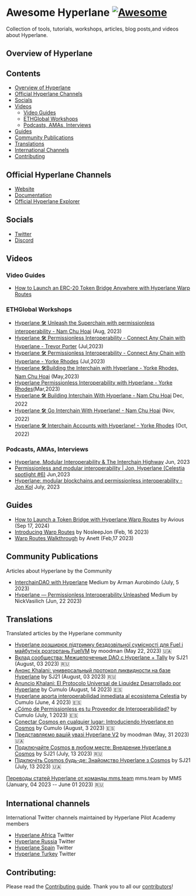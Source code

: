 # Awesome Hyperlane [![Awesome](https://awesome.re/badge.svg)](https://awesome.re)
Collection of tools, tutorials, workshops, articles, blog posts,and videos about Hyperlane.

## Overview of Hyperlane 

## Contents
- [Overview of Hyperlane](#overview-of-hyperlane)
- [Official Hyperlane Channels](#official-hyperlane-channels)
- [Socials](#socials)
- [Videos](#videos)
  - [Video Guides](#video-guides)
  - [ETHGlobal Workshops](#ethglobal-workshops)
  - [Podcasts, AMAs, Interviews](#podcasts-amas-interviews)
- [Guides](#guides)
- [Community Publications](#community-publications)
- [Translations](#translations)
- [International Channels](#international-channels)
- [Contributing](#contributing)

## Official Hyperlane Channels
- [Website](https://www.hyperlane.xyz/)
- [Documentation](https://docs.hyperlane.xyz/)
- [Official Hyperlane Explorer](https://explorer.hyperlane.xyz/?)

## Socials 
- [Twitter](https://twitter.com/Hyperlane_xyz)
- [Discord](https://discord.com/invite/hyperlane)

## Videos

### Video Guides 
- [How to Launch an ERC-20 Token Bridge Anywhere with Hyperlane Warp Routes](https://www.youtube.com/watch?v=_bX9ILCCR3E&ab_channel=Hyperlane)

### ETHGlobal Workshops
- [Hyperlane 🛠️ Unleash the Superchain with permissionless interoperability - Nam Chu Hoai](https://www.youtube.com/watch?v=B50UPSpOZik&ab_channel=ETHGlobal) (Aug, 2023)
- [Hyperlane 🛠️ Permissionless Interoperability - Connect Any Chain with Hyperlane - Trevor Porter](https://www.youtube.com/watch?v=Y22FCnkaND8&ab_channel=ETHGlobal) (Jul,2023)
- [Hyperlane 🛠️ Permissionless Interoperability - Connect Any Chain with Hyperlane - Yorke Rhodes](https://www.youtube.com/watch?v=cc7tF9HbQAw&ab_channel=ETHGlobal) (Jul,2023)
- [Hyperlane 🛠Building the Interchain with Hyperlane - Yorke Rhodes, Nam Chu Hoai](https://www.youtube.com/watch?v=laFC83-RHZQ&ab_channel=ETHGlobal) (May,2023)
- [Hyperlane Permissionless Interoperability with Hyperlane - Yorke Rhodes](https://www.youtube.com/watch?v=NpCOi7iZhHI&ab_channel=ETHGlobal)(Mar,2023)
- [Hyperlane 🛠 Building Interchain With Hyperlane - Nam Chu Hoai](https://www.youtube.com/watch?v=lojX6gLhXnc&ab_channel=ETHGlobal) Dec, 2022
- [Hyperlane 🛠 Go Interchain With Hyperlane! - Nam Chu Hoai](https://www.youtube.com/watch?v=d_4zLReh1uk&ab_channel=ETHGlobal) (Nov, 2022)
- [Hyperlane 🛠 Interchain Accounts with Hyperlane! - Yorke Rhodes](https://www.youtube.com/watch?v=JjcweMKUnJE&ab_channel=ETHGlobal) (Oct, 2022)

### Podcasts, AMAs, Interviews
- [Hyperlane, Modular Interoperability & The Interchain Highway](https://www.youtube.com/watch?v=_ImBvpj6XT8&ab_channel=CosmosClub) Jun, 2023
- [Permissionless and modular interoperability | Jon, Hyperlane (Celestia spotlight #6)](https://www.youtube.com/watch?v=2PqBykb3oBE&ab_channel=Celestia) Jun,2023
- [Hyperlane: modular blockchains and permissionless interoperability - Jon Kol](https://www.youtube.com/watch?v=VHRmln0Wj1o&ab_channel=Celestia) July, 2023


## Guides
- [How to Launch a Token Bridge with Hyperlane Warp Routes](https://medium.com/hyperlane/how-to-launch-a-token-bridge-with-hyperlane-warp-routes-befaf91217b5) by Avious (Sep 17, 2024)
- [Introducing Warp Routes](https://medium.com/hyperlane/introducing-warp-routes-d195416e5e90) by NosleepJon (Feb, 16 2023) 
- [Warp Routes Walkthrough](https://medium.com/hyperlane/warp-routes-walkthrough-e963b36df8fe) by Anett (Feb,17 2023)

## Community Publications
Articles about Hyperlane by the Community

- [InterchainDAO with Hyperlane](https://medium.com/@armanityours/interchain-dao-with-hyperlane-adf3a2db5f6) Medium by Arman Aurobindo (July, 5 2023)
- [Hyperlane — Permissionless Interoperability Unleashed](https://nickvasilich.medium.com/hyperlane-permissionless-interoperability-unleashed-27e5ac4906dc) Medium by NickVasilich (Jun, 22 2023)

## Translations
Translated articles by the Hyperlane community

- [Hyperlane розширює підтримку бездозвільної сумісності для Fuel і майбутніх розгортань FuelVM](https://link.medium.com/EHyAJXTVcCb) by moodman (May 22, 2023) 🇺🇦
- [Вклад сообщества: Межцепочечные DAO с Hyperlane + Tally](https://medium.com/@zemcugovs130820000/171970744d4a) by SJ21 (August, 03 2023) 🇷🇺
- [Анонс Khalani: универсальный протокол ликвидности на базе Hyperlane](https://medium.com/@zemcugovs130820000/4661da88125b) by SJ21 (August, 03 2023) 🇷🇺
- [Anuncio Khalani: El Protocolo Universal de Liquidez Desarrollado por Hyperlane](https://medium.com/hyperlane-esp/anuncio-khalani-el-protocolo-universal-de-liquidez-desarrollado-por-hyperlane-cb6eb8a1b414) by Cumulo (August, 14 2023) 🇪🇸
- [Hyperlane aporta interoperabilidad inmediata al ecosistema Celestia](https://medium.com/hyperlane-esp/hyperlane-aporta-interoperabilidad-inmediata-al-ecosistema-celestia-5a890d9116e8) by Cumulo (June, 4 2023) 🇪🇸 
- [¿Cómo de Permissionless es tu Proveedor de Interoperabilidad?](https://medium.com/hyperlane-esp/checklist-c%C3%B3mo-de-permissionless-es-tu-proveedor-de-interoperabilidad-28bf47a40e1a) by Cumulo (July, 1 2023) 🇪🇸
- [Conectar Cosmos en cualquier lugar: Introduciendo Hyperlane en Cosmos](https://medium.com/hyperlane-esp/conectar-cosmos-en-cualquier-lugar-introduciendo-hyperlane-en-cosmos-2db1e40ca911) by Cumulo (August, 3 2023) 🇪🇸
- [Представляємо вашій увазі Hyperlane V2](https://link.medium.com/SvtQjSwZUBb) by moodman (May, 31 2023) 🇺🇦
- [Подключайте Cosmos в любом месте: Внедрение Hyperlane в Cosmos](https://medium.com/@zemcugovs130820000/8749ce03b067) by SJ21 (July, 13 2023) 🇷🇺
- [Підключіть Cosmos будь-де: Знайомство Hyperlane з Cosmos](https://medium.com/@zemcugovs130820000/a7f33cbf4f31) by SJ21 (July, 13 2023) 🇺🇦

[Переводы статей Hyperlane от команды mms.team](https://mms.team/category/hyperlane-sdk/) mms.team by MMS (January, 04 2023 -- June 01 2023) 🇷🇺

## International channels 
International Twitter channels maintained by Hyperlane Pilot Academy members 
- [Hyperlane Africa](https://twitter.com/hyperlaneafrica) Twitter 
- [Hyperlane Russia](https://twitter.com/Hyperlane_Ru) Twitter
- [Hyperlane Spain](https://twitter.com/HyperlaneEsp) Twitter
- [Hyperlane Turkey](https://twitter.com/HyperlaneTurkey) Twitter

## Contributing:

Please read the [Contributing guide](./CONTRIBUTING.md). Thank you to all our [contributors](https://github.com/hyperlane-xyz/Awesome-Hyperlane/graphs/contributors)!

